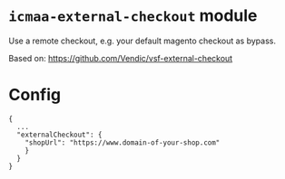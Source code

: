 # `icmaa-external-checkout` module

Use a remote checkout, e.g. your default magento checkout as bypass.

Based on: https://github.com/Vendic/vsf-external-checkout

# Config

```
{
  ...
  "externalCheckout": {
    "shopUrl": "https://www.domain-of-your-shop.com"
    }
  }
}
```
